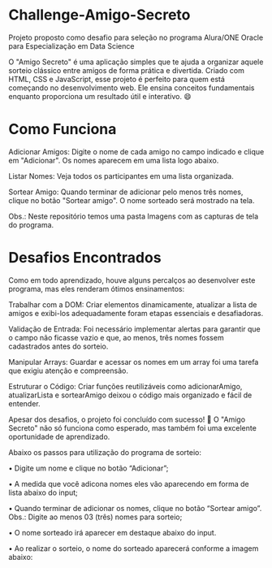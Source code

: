 # Challenge-Amigo-Secreto
Projeto proposto como desafio para seleção no programa Alura/ONE Oracle para Especialização em Data Science

O "Amigo Secreto" é uma aplicação simples que te ajuda a organizar aquele sorteio clássico entre amigos de forma prática e divertida. Criado com HTML, CSS e JavaScript, esse projeto é perfeito para quem está começando no desenvolvimento web. Ele ensina conceitos fundamentais enquanto proporciona um resultado útil e interativo. 😄

# Como Funciona
Adicionar Amigos: Digite o nome de cada amigo no campo indicado e clique em "Adicionar". Os nomes aparecem em uma lista logo abaixo.

Listar Nomes: Veja todos os participantes em uma lista organizada.

Sortear Amigo: Quando terminar de adicionar pelo menos três nomes, clique no botão "Sortear amigo". O nome sorteado será mostrado na tela.

Obs.: Neste repositório temos uma pasta Imagens com as capturas de tela do programa.

# Desafios Encontrados
Como em todo aprendizado, houve alguns percalços ao desenvolver este programa, mas eles renderam ótimos ensinamentos:

Trabalhar com a DOM: Criar elementos dinamicamente, atualizar a lista de amigos e exibi-los adequadamente foram etapas essenciais e desafiadoras.

Validação de Entrada: Foi necessário implementar alertas para garantir que o campo não ficasse vazio e que, ao menos, três nomes fossem cadastrados antes do sorteio.

Manipular Arrays: Guardar e acessar os nomes em um array foi uma tarefa que exigiu atenção e compreensão.

Estruturar o Código: Criar funções reutilizáveis como adicionarAmigo, atualizarLista e sortearAmigo deixou o código mais organizado e fácil de entender.

Apesar dos desafios, o projeto foi concluído com sucesso! 🎉 O "Amigo Secreto" não só funciona como esperado, mas também foi uma excelente oportunidade de aprendizado.

Abaixo os passos para utilização do programa de sorteio:

•	Digite um nome e clique no botão “Adicionar”;

•	A medida que você adicona nomes eles vão aparecendo em forma de lista abaixo do input; 

•	Quando terminar de adicionar os nomes, clique no botão “Sortear amigo”. Obs.: Digite ao menos 03 (três) nomes para sorteio;

•	O nome sorteado irá aparecer em destaque abaixo do input.
 








•	Ao realizar o sorteio, o nome do sorteado aparecerá conforme a imagem abaixo:

 


